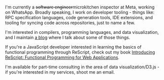 I'm currently a ~~software engineer~~microkitchen inspector at Meta, working on WhatsApp. Broadly speaking, I work on developer tooling - things like: RPC specification languages, code generation tools, IDE extensions, and tooling for syncing code across repositories, just to name a few.

I'm interested in compilers, programming languages, and data visualization, and I maintain [a blog](https://yangdanny97.github.io) where I talk about some of those things.

If you're a JavaScript developer interested in learning the basics of functional programming through ReScript, check out my book [Introducing ReScript: Functional Programming for Web Applications](https://www.amazon.com/Introducing-ReScript-Functional-Programming-Applications/dp/1484288874).

I'm available for part-time consulting in the area of data visualization/D3.js - if you're interested in my services, shoot me an email.

